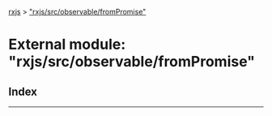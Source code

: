 [rxjs](../README.md) > ["rxjs/src/observable/fromPromise"](../modules/_rxjs_src_observable_frompromise_.md)

# External module: "rxjs/src/observable/fromPromise"

## Index

---

